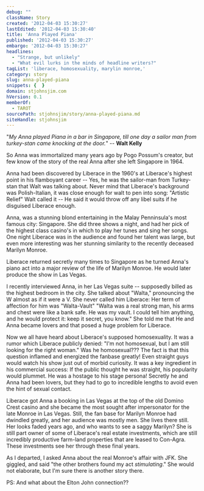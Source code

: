 ```yaml
---
debug: ""
className: Story
created: '2012-04-03 15:30:27'
lastEdited: '2012-04-03 15:30:40'
title: 'Anna Played Piana'
published: '2012-04-03 15:30:27'
embargo: '2012-04-03 15:30:27'
headlines:
  - "Strange, but unlikely"
  - "What evil lurks in the minds of headline writers?"
tagList: 'liberace, homosexuality, marylin monroe,'
category: story
slug: anna-played-piana
snippets: {  }
domain: stjohnsjim.com
hVersion: 0.1
memberOf:
  - TAROT
sourcePath: stjohnsjim/story/anna-played-piana.md
siteHandle: stjohnsjim
---
```

"_My Anna played Piana in a bar in Singapore, till one day a sailor man from turkey-stan came knocking at the door._" -- **Walt Kelly**

So Anna was immortalized many years ago by Pogo Possum's creator, but few know of the story of the real Anna after she left Singapore in 1964.

Anna had been discovered by Liberace in the 1960's at Liberace's highest point in his flamboyant career -- Yes, he was the sailor-man from Turkey-stan that Walt was talking about. Never mind that Liberace's background was Polish-Italian, it was close enough for walt to pen into song: "Artistic Relief" Walt called it -- He said it would throw off any libel suits if he disguised Liberace enough.

Anna, was a stunning blond entertaining in the Malay Penninsula's most famous city: Singapore. She did three shows a night, and had her pick of the highest class casino's in which to play her tunes and sing her songs. One night Liberace was in the audience and found her talent was large, but even more interesting was her stunning similarity to the recently deceased Marilyn Monroe.

Liberace returned secretly many times to Singapore as he turned Anna's piano act into a major review of the life of Marilyn Monroe. He would later produce the show in Las Vegas.

I recently interviewed Anna, in her Las Vegas suite -- supposedly billed as the highest bedroom in the city. She talked about "Walta," pronouncing the W almost as if it were a V. She never called him Liberace: Her term of affection for him was "Walta-Vault" "Walta was a real strong man, his arms and chest were like a bank safe. He was my vault. I could tell him anything, and he would protect it: keep it secret, you know." She told me that He and Anna became lovers and that posed a huge problem for Liberace.

Now we all have heard about Liberace's supposed homosexuality. It was a rumor which Liberace publicly denied: "I'm not homosexual, but I am still looking for the right woman." Was he homosexual??? The fact is that this question inflamed and energized the fanbase greatly! Even straight guys would watch his show just out of morbid curiosity. It was a key ingredient in his commercial success: If the public thought he was straight, his popularity would plummet. He was a hostage to his stage persona! Secretly he and Anna had been lovers, but they had to go to incredible lengths to avoid even the hint of sexual contact.

Liberace got Anna a booking in Las Vegas at the top of the old Domino Crest casino and she became the most sought after impersonator for the late Monroe in Las Vegas. Still, the fan base for Marilyn Monroe had dwindled greatly, and her audience was mostly men. She lives there still. Her looks faded years ago, and who wants to see a saggy Marilyn? She is still part owner of some of Liberace's real estate investments, which are still incredibly productive farm-land properties that are leased to Con-Agra. These investments see her through these final years.

As I departed, I asked Anna about the real Monroe's affair with JFK. She giggled, and said "the other brothers found my act _stimulating_." She would not elaborate, but I'm sure there is another story there.

PS: And what about the Elton John connection??
